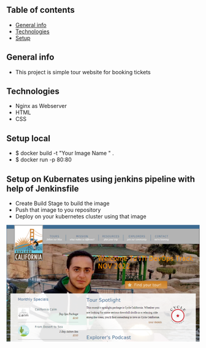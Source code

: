 ## Table of contents
* [General info](#general-info)
* [Technologies](#technologies)
* [Setup](#setup)

## General info
* This project is simple tour website for booking tickets

## Technologies
* Nginx as Webserver
* HTML
* CSS

## Setup local
* $ docker build -t "Your Image Name " .
* $ docker run -p 80:80 <Your Image Name >
  
## Setup on Kubernates using jenkins pipeline with help of Jenkinsfile
* Create Build Stage to build the image
* Push that image to you repository
* Deploy on your kubernetes cluster using that image
  
  
![home_Page Image](./images/home.jpg)

